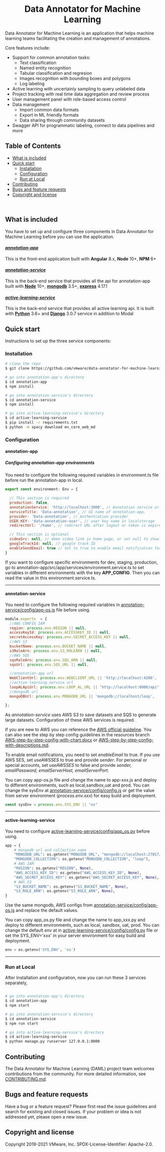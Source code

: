 <div align='center'> <h1>Data Annotator for Machine Learning</h1> </div>

Data Annotator for Machine Learning is an application that helps machine learning teams facilitating the creation and management of annotations.

Core features include:
- Support for common annotation tasks:
  - Text classification
  - Named entity recognition
  - Tabular classification and regresion
  - Images recognition with bounding boxes and polygons
  - Log labeling 
- Active learning with uncertainly sampling to query unlabeled data
- Project tracking with real time data aggregation and review process
- User management panel with role-based access control
- Data management
  - Import common data formats
  - Export in ML friendly formats
  - Data sharing through community datasets
- Swagger API for programmatic labeling, connect to data pipelines and more

## Table of Contents

- [What is included](#what-is-included)
- [Quick start](#quick-start)
  - [Installation](#installation)
  - [Configuration](#configuration)
  - [Run at Local](#run-at-local)
- [Contributing](#contributing)
- [Bugs and feature requests](#bugs-and-feature-requests)
- [Copyright and license](#copyright-and-license)
<br>

## What is included

You have to set up and configure three components in  Data Annotator for Machine Learning before you can use the application.

#### [___annotation-app___](./annotation-app)
This is the front-end application built with **Angular** 8.x, **Node** 10+, **NPM** 6+

#### [___annotation-service___](./annotation-service)
This is the back-end service that provides all the api for annotation-app built with [__Node__](https://nodejs.org/en/) 10+, [__mongodb__](https://www.mongodb.com/download-center/community) 3.5+, [__express__](https://www.npmjs.com/package/express) 4.17.1

#### [___active-learning-service___](./active-learning-service)
This is the back-end service that provides all active learning api.  It is built with [__Python__](https://www.python.org/) 3.6+ and [__Django__](https://www.djangoproject.com/) 3.0.7 service in addition to Modal

## Quick start

Instructions to set up the three service components:

### Installation

```bash
# clone the repo
$ git clone https://github.com/vmware/data-annotator-for-machine-learning.git

# go into annotation-app's directory
$ cd annotation-app
$ npm install

# go into annotation-service's directory
$ cd annotation-service
$ npm install

# go into active-learning-service's directory
$ cd active-learning-service
$ pip install -r requirements.txt
$ python -m spacy download en_core_web_md
```

### Configuration

#### annotation-app

##### Configuring annotation-app environments

You need to configure the following required variables in environment.ts file before run the annotation-app in local.
	   

```javascript
export const environment: Env = {

  // This section is required
  production: false,
  annotationService: 'http://localhost:3000', // Annotation service url
  serviceTitle: 'Data-annotation', // UI name of annotation-app.
  provider: 'Data-annotation', // Authentcation provider
  USER_KEY: 'data-annotation-user', // user key name in localstorage
  redirectUrl: '/home', // redirect URL after logout or token is expired

  // This section is optional
  videoSrc: null, // demo video link in home page, or set null to show nothing
  googleTrackId: null, // google track ID
  enableSendEmail: true // Set to true to enable email notification for project creation or annotator assignment
}
```

	
If you want to configure specific environments for dev, staging, production, go to annotation-app/src/app/services/environment.service.ts to set variables in different environments with the key **APP_CONFIG**. Then you can read the value in this environment.service.ts.

------------
#### annotation-service

You need to configure the following required variables in [annotation-service/config/app-os.js](./annotation-service/config/app-os.js) file before using. 

```javascript
module.exports  = {
  //AWS CONFIG IAM
  region: process.env.REGION || null,
  accessKeyId: process.env.ACCESSKEY_ID || null,
  secretAccessKey: process.env.SECRET_ACCESS_KEY || null,
  //AWS S3
  bucketName: process.env.BUCKET_NAME || null,
  s3RoleArn: process.env.S3_ROLEARN || null,
  //AWS SQS
  sqsRoleArn: process.env.SQS_ARN || null,
  sqsUrl: process.env.SQS_URL || null,

  //annotation-app url
  WebClientUrl: process.env.WEBCLIENT_URL || 'http://localhost:4200',
  //active-learning-service url
  loopALApiUrl: process.env.LOOP_AL_URL || "http://localhost:8000/api",
  //mongodb url
  mongoDBUrl: process.env.MONGODB_URL || 'mongodb://localhost/loop',

};
```

As _annotation-service_ uses AWS S3 to save datasets and SQS to generate large datasets. Configuration of these AWS services is required.

If you are new to AWS you can reference the [AWS official guideline](https://docs.aws.amazon.com/en_us/). You can also see the step by step config guidelines in the resources branch [AWS-step-by-step-config-with-chart.docx](https://github.com/vmware/data-annotator-for-machine-learning/blob/resources/AWS/AWS-step-by-step-config-with-chart.docx) or [AWS-step-by-step-config-with-descriptions.md](https://github.com/vmware/data-annotator-for-machine-learning/blob/resources/AWS/AWS-step-by-step-config-with-descriptions.md).

To enable email notifications, you need to set _enableEmail_ to true. If you use AWS SES, set _useAWSSES_ to true and provide _sender_. For personal or special accounts, set _useAWSSES_ to false and provide _sender, emailPassword, emailServerHost, emailServerPort_.

You can copy app-os.js file and change the name to app-xxx.js and deploy to different environments, such as local,sandbox,uat and prod.  You can change the sysEnv at [annotation-service/config/config.js](./annotation-service/config/config.js) or get the value from server environment (_process.env.xxx_) for easy build and deployment.

```javascript
const sysEnv = process.env.SYS_ENV || "os"
```

------------
#### active-learning-service

You need to configure [active-learning-service/config/app_os.py](./active-learning-service/config/app_os.py) before using.
```python
app = {
    # mongodb url and collection name
    "MONGODB_URL": os.getenv("MONGODB_URL", "mongodb://localhost:27017/loop"),
    "MONGODB_COLLECTION": os.getenv("MONGODB_COLLECTION", "loop"),
    # AWS IAM
    "REGION": os.getenv("REGION", None),
    "AWS_ACCESS_KEY_ID": os.getenv("AWS_ACCESS_KEY_ID", None),
    "AWS_SECRET_ACCESS_KEY": os.getenv("AWS_SECRET_ACCESS_KEY", None),
    # AWS S3
    "S3_BUCKET_NAME": os.getenv("S3_BUCKET_NAME", None),
    "S3_ROLE_ARN": os.getenv("S3_ROLE_ARN", None),
}
```
Use the same mongodb, AWS configs from [annotation-service/config/app-os.js](./annotation-service/config/app-os.js) and replace the default values.


You can copy app_os.py file and change the name to app_xxx.py and deploy to different environments, such as local, sandbox, uat, prod. You can change the default env at  in [active-learning-service/config/config.py](./active-learning-service/config/config.py) file or set the SYS_ENV='xxx' in your server environment for easy build and deployment.

```python
env = os.getenv('SYS_ENV', 'os')
```

------------
### Run at Local
After Installation and configuration, now you can run these 3 services separately,
```bash

# go into annotation-app's directory
$ cd annotation-app
$ npm start

# go into annotation-service's directory
$ cd annotation-service
$ npm run start

# go into active-learning-service's directory
$ cd active-learning-service
$ python manage.py runserver 127.0.0.1:8000
```

## Contributing

The Data Annotator for Machine Learning (DAML) project team welcomes contributions from the community. For more detailed information, see [CONTRIBUTING.md](CONTRIBUTING.md).

## Bugs and feature requests

Have a bug or a feature request? Please first read the issue guidelines and search for existing and closed issues. If your problem or idea is not addressed yet, please open a new issue.
<br>

## Copyright and license

Copyright 2019-2021 VMware, Inc.
SPDX-License-Identifier: Apache-2.0.
